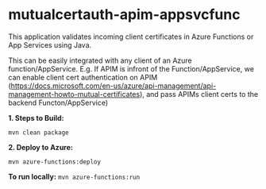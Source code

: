 # mutualcertauth-apim-appsvcfunc
This application validates incoming client certificates in Azure Functions or App Services using Java.

This can be easily integrated with any client of an Azure function/AppService. E.g. If APIM is infront of the Function/AppService, we can enable client cert authentication on APIM (https://docs.microsoft.com/en-us/azure/api-management/api-management-howto-mutual-certificates), and pass APIMs client certs to the backend Functon/AppService)

<b>1. Steps to Build: </b>

``mvn clean package``

<b>2. Deploy to Azure:</b>


``mvn azure-functions:deploy``

<b>To run locally:</b>
``mvn azure-functions:run``

